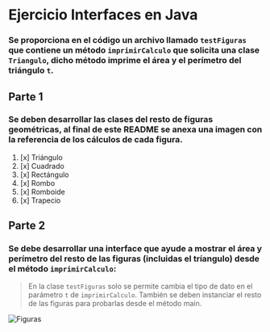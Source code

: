 # Ejercicio Interfaces en Java

### Se proporciona en el código un archivo llamado `testFiguras` que contiene un método `imprimirCalculo` que solicita una clase `Triangulo`, dicho método imprime el área y el perímetro del triángulo `t`.

## Parte 1
### Se deben desarrollar las clases del resto de figuras geométricas, al final de este README se anexa una imagen con la referencia de los cálculos de cada figura.

1. [x] Triángulo 
2. [x] Cuadrado
3. [x] Rectángulo
4. [x] Rombo
5. [x] Romboide
6. [x] Trapecio

## Parte 2
### Se debe desarrollar una interface que ayude a mostrar el área y perímetro del resto de las figuras (incluidas el tríangulo) desde el método `imprimirCalculo`:


> En la clase `testFiguras` solo se permite cambia el tipo de dato en el parámetro `t` de `imprimirCalculo`. También se deben instanciar el resto de las figuras para probarlas desde el método main.


![Figuras](https://raw.githubusercontent.com/jcgeneration/FigurasGeometricasInterface/main/area_perimetro_poligono.jpg)

